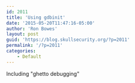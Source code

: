 ```yaml
---
id: 2011
title: 'Using gdbinit'
date: '2015-05-20T11:47:16-05:00'
author: 'Ron Bowes'
layout: post
guid: 'https://blog.skullsecurity.org/?p=2011'
permalink: '/?p=2011'
categories:
    - Default
---
```


Including "ghetto debugging"